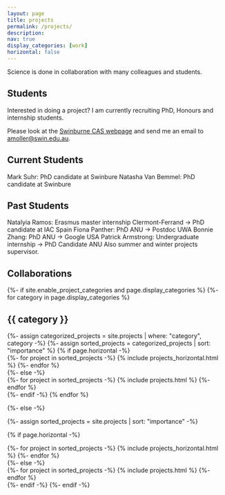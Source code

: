 ```yaml
---
layout: page
title: projects
permalink: /projects/
description: 
nav: true
display_categories: [work]
horizontal: false
---
```


Science is done in collaboration with many colleagues and students.

## Students
Interested in doing a project? I am currently recruiting PhD, Honours and internship students.

Please look at the [Swinburne CAS webpage](https://astronomy.swin.edu.au/study/phdprojects.html) and send me an email to <a href="mailto:amoller@swin.edu.au">amoller@swin.edu.au</a>.

## Current Students
Mark Suhr: PhD candidate at Swinbure
Natasha Van Bemmel: PhD candidate at Swinbure
## Past Students
Natalyia Ramos: Erasmus master internship Clermont-Ferrand -> PhD candidate at IAC Spain
Fiona Panther: PhD ANU -> Postdoc UWA
Bonnie Zhang: PhD ANU -> Google USA
Patrick Armstrong: Undergraduate internship -> PhD Candidate ANU
Also summer and winter projects supervisor.

## Collaborations
<div class="projects">
{%- if site.enable_project_categories and page.display_categories %}
  <!-- Display categorized projects -->
  {%- for category in page.display_categories %}
  <h2 class="category">{{ category }}</h2>
  {%- assign categorized_projects = site.projects | where: "category", category -%}
  {%- assign sorted_projects = categorized_projects | sort: "importance" %}
  <!-- Generate cards for each project -->
  {% if page.horizontal -%}
  <div class="container">
    <div class="row row-cols-2">
    {%- for project in sorted_projects -%}
      {% include projects_horizontal.html %}
    {%- endfor %}
    </div>
  </div>
  {%- else -%}
  <div class="grid">
    {%- for project in sorted_projects -%}
      {% include projects.html %}
    {%- endfor %}
  </div>
  {%- endif -%}
  {% endfor %}

{%- else -%}
<!-- Display projects without categories -->
  {%- assign sorted_projects = site.projects | sort: "importance" -%}
  <!-- Generate cards for each project -->
  {% if page.horizontal -%}
  <div class="container">
    <div class="row row-cols-2">
    {%- for project in sorted_projects -%}
      {% include projects_horizontal.html %}
    {%- endfor %}
    </div>
  </div>
  {%- else -%}
  <div class="grid">
    {%- for project in sorted_projects -%}
      {% include projects.html %}
    {%- endfor %}
  </div>
  {%- endif -%}
{%- endif -%}
</div>
